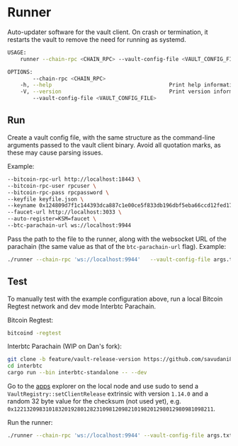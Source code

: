 # Runner

Auto-updater software for the vault client. On crash or termination, it restarts the vault to remove the need for running as systemd.


```bash
USAGE:
    runner --chain-rpc <CHAIN_RPC> --vault-config-file <VAULT_CONFIG_FILE>

OPTIONS:
        --chain-rpc <CHAIN_RPC>                    
    -h, --help                                     Print help information
    -V, --version                                  Print version information
        --vault-config-file <VAULT_CONFIG_FILE>    
```

## Run
Create a vault config file, with the same structure as the command-line arguments passed to the vault client binary.
Avoid all quotation marks, as these may cause parsing issues.

Example:
```bash
--bitcoin-rpc-url http://localhost:18443 \
--bitcoin-rpc-user rpcuser \
--bitcoin-rpc-pass rpcpassword \
--keyfile keyfile.json \
--keyname 0x124809d7f1c144393dca887c1e00ce5f833db196dbf5eba66ccd12fed1723144 \
--faucet-url http://localhost:3033 \ 
--auto-register=KSM=faucet \
--btc-parachain-url ws://localhost:9944
```

Pass the path to the file to the runner, along with the websocket URL of the parachain (the same value as that 
of the `btc-parachain-url` flag). Example:
```bash
./runner --chain-rpc 'ws://localhost:9944'   --vault-config-file args.txt
```

## Test
To manually test with the example configuration above, run a local Bitcoin Regtest network and dev mode Interbtc Parachain.

Bitcoin Regtest:
```bash
bitcoind -regtest
```

Interbtc Parachain (WIP on Dan's fork):
```bash
git clone -b feature/vault-release-version https://github.com/savudani8/interbtc
cd interbtc
cargo run --bin interbtc-standalone -- --dev
```

Go to the [apps](https://polkadot.js.org/apps/) explorer on the local node and use sudo to send a `VaultRegistry::setClientRelease` extrinsic with version `1.14.0` and a random 32 byte value for the checksum (not used yet), e.g. `0x122132098310183201928012823109812098210198201298012980981098211`.

Run the runner:
```bash
./runner --chain-rpc 'ws://localhost:9944' --vault-config-file args.txt
```